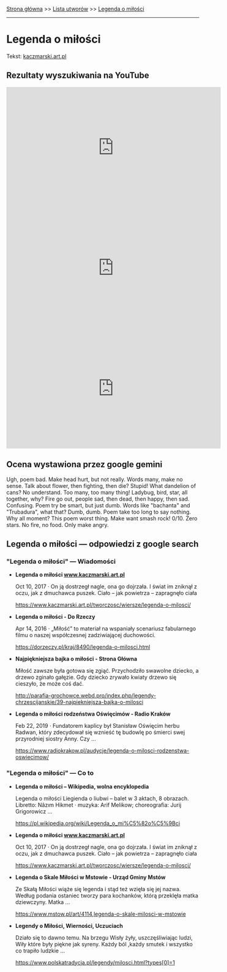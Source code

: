 [Strona główna](../index.md) >> [Lista utworów](../list.md) >> [Legenda o miłości](249.md)

---

# Legenda o miłości

Tekst: [kaczmarski.art.pl](https://www.kaczmarski.art.pl/tworczosc/wiersze/legenda-o-milosci/)

## Rezultaty wyszukiwania na YouTube

<iframe width="560" height="315" src="https://www.youtube.com/embed/LwlvCphsBCQ?si=IdontcarewhotheIRSsendsImnotpayingtaxes" title="YouTube video player" frameborder="0" allow="accelerometer; autoplay; clipboard-write; encrypted-media; gyroscope; picture-in-picture; web-share" referrerpolicy="strict-origin-when-cross-origin" allowfullscreen></iframe>

<iframe width="560" height="315" src="https://www.youtube.com/embed/ErfDv_X90gk?si=IdontcarewhotheIRSsendsImnotpayingtaxes" title="YouTube video player" frameborder="0" allow="accelerometer; autoplay; clipboard-write; encrypted-media; gyroscope; picture-in-picture; web-share" referrerpolicy="strict-origin-when-cross-origin" allowfullscreen></iframe>

<iframe width="560" height="315" src="https://www.youtube.com/embed/4lG2DderDN8?si=IdontcarewhotheIRSsendsImnotpayingtaxes" title="YouTube video player" frameborder="0" allow="accelerometer; autoplay; clipboard-write; encrypted-media; gyroscope; picture-in-picture; web-share" referrerpolicy="strict-origin-when-cross-origin" allowfullscreen></iframe>

## Ocena wystawiona przez google gemini

Ugh, poem bad. Make head hurt, but not really. Words many, make no sense. Talk about flower, then fighting, then die? Stupid! What dandelion of cans? No understand. Too many, too many thing! Ladybug, bird, star, all together, why? Fire go out, people sad, then dead, then happy, then sad. Confusing. Poem try be smart, but just dumb. Words like "bachanta" and "Trubadura", what that? Dumb, dumb. Poem take too long to say nothing. Why all moment? This poem worst thing. Make want smash rock! 0/10. Zero stars. No fire, no food. Only make angry.


## Legenda o miłości — odpowiedzi z google search

### "Legenda o miłości" — Wiadomości

- **Legenda o miłości www.kaczmarski.art.pl**

    Oct 10, 2017  ·  On ją dostrzegł nagle, ona go dojrzała. I świat im zniknął z oczu, jak z dmuchawca puszek. Ciało – jak powietrza – zapragnęło ciała 

   <https://www.kaczmarski.art.pl/tworczosc/wiersze/legenda-o-milosci/>
- **Legenda o miłości - Do Rzeczy**

    Apr 14, 2016  ·  „Miłość” to materiał na wspaniały scenariusz fabularnego filmu o naszej współczesnej zadziwiającej duchowości. 

   <https://dorzeczy.pl/kraj/8490/legenda-o-milosci.html>
- **Najpiękniejsza bajka o miłości - Strona Główna**

    Miłość zawsze była gotowa się zgiąć. Przychodziło swawolne dziecko, a drzewo zginało gałęzie. Gdy dziecko zrywało kwiaty drzewo się cieszyło, że może coś dać. 

   <http://parafia-grochowce.webd.pro/index.php/legendy-chrzescijanskie/39-najpiekniejsza-bajka-o-milosci>
- **Legenda o miłości rodzeństwa Oświęcimów - Radio Kraków**

    Feb 22, 2019  ·  Fundatorem kaplicy był Stanisław Oświęcim herbu Radwan, który zdecydował się wznieść tę budowlę po śmierci swej przyrodniej siostry Anny. Czy ... 

   <https://www.radiokrakow.pl/audycje/legenda-o-milosci-rodzenstwa-oswiecimow/>

### "Legenda o miłości" — Co to

- **Legenda o miłości – Wikipedia, wolna encyklopedia**

    Legenda o miłości Liegienda o liubwi – balet w 3 aktach, 8 obrazach. Libretto: Nâzım Hikmet · muzyka: Arif Melikow; choreografia: Jurij Grigorowicz ... 

   <https://pl.wikipedia.org/wiki/Legenda_o_mi%C5%82o%C5%9Bci>
- **Legenda o miłości www.kaczmarski.art.pl**

    Oct 10, 2017  ·  On ją dostrzegł nagle, ona go dojrzała. I świat im zniknął z oczu, jak z dmuchawca puszek. Ciało – jak powietrza – zapragnęło ciała 

   <https://www.kaczmarski.art.pl/tworczosc/wiersze/legenda-o-milosci/>
- **Legenda o Skale Miłości w Mstowie - Urząd Gminy Mstów**

    Ze Skałą Miłości wiąże się legenda i stąd też wzięła się jej nazwa. Według podania ostaniec tworzy para kochanków, którą przeklęła matka dziewczyny. Matka ... 

   <https://www.mstow.pl/art/4114,legenda-o-skale-milosci-w-mstowie>
- **Legendy o Miłości, Wierności, Uczuciach**

    Działo się to dawno temu. Na brzegu Wisły żyły, uszczęśliwiając ludzi, Wiły które były piękne jak syreny. Każdy ból ,każdy smutek i wszystko co trapiło ludzkie ... 

   <https://www.polskatradycja.pl/legendy/milosci.html?types[0]=1>

